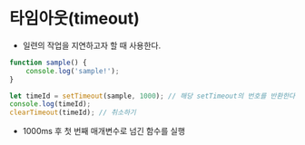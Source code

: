 # 타임아웃(timeout)

-   일련의 작업을 지연하고자 할 때 사용한다.

```js
function sample() {
    console.log('sample!');
}

let timeId = setTimeout(sample, 1000); // 해당 setTimeout의 번호를 반환한다.
console.log(timeId);
clearTimeout(timeId); // 취소하기
```

-   1000ms 후 첫 번째 매개변수로 넘긴 함수를 실행
